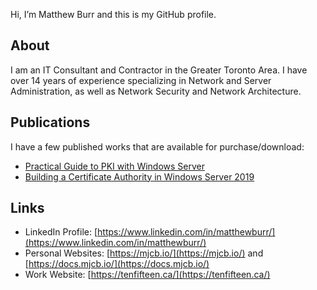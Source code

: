 Hi, I’m Matthew Burr and this is my GitHub profile.

## About

I am an IT Consultant and Contractor in the Greater Toronto Area. I have over 14 years of experience specializing in Network and Server Administration, as well as Network Security and Network Architecture.

## Publications

I have a few published works that are available for purchase/download:

* [Practical Guide to PKI with Windows Server](https://mjcb.io/publications/practical-guide-to-pki-with-windows-server/)
* [Building a Certificate Authority in Windows Server 2019](https://mjcb.io/publications/building-a-certificate-authority-in-windows-server-2019/)

## Links

* LinkedIn Profile: [https://www.linkedin.com/in/matthewburr/](https://www.linkedin.com/in/matthewburr/)
* Personal Websites: [https://mjcb.io/](https://mjcb.io/) and [https://docs.mjcb.io/](https://docs.mjcb.io/)
* Work Website: [https://tenfifteen.ca/](https://tenfifteen.ca/)
